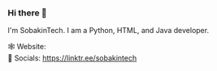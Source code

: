### Hi there 👋
I'm SobakinTech. I am a Python, HTML, and Java developer.

🕸️ Website: <br/>
📲 Socials: https://linktr.ee/sobakintech
